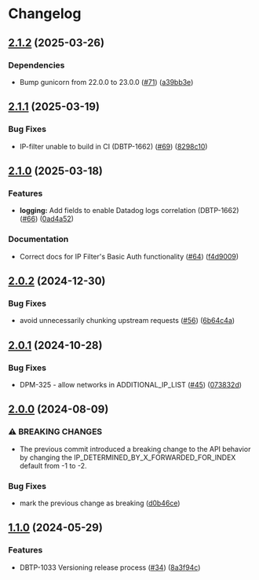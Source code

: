 # Changelog

## [2.1.2](https://github.com/uktrade/ip-filter/compare/2.1.2...2.1.1) (2025-03-26)


### Dependencies

* Bump gunicorn from 22.0.0 to 23.0.0 ([#71](https://github.com/uktrade/ip-filter/issues/71)) ([a39bb3e](https://github.com/uktrade/ip-filter/commit/a39bb3e1fa5a180eb0e02a1b0a089cc65399b366))

## [2.1.1](https://github.com/uktrade/ip-filter/compare/2.1.0...2.1.1) (2025-03-19)


### Bug Fixes

* IP-filter unable to build in CI (DBTP-1662) ([#69](https://github.com/uktrade/ip-filter/issues/69)) ([8298c10](https://github.com/uktrade/ip-filter/commit/8298c1060c272fbbf3277cd296376c7e38eb505c))

## [2.1.0](https://github.com/uktrade/ip-filter/compare/2.0.2...2.1.0) (2025-03-18)


### Features

* **logging:** Add fields to enable Datadog logs correlation (DBTP-1662) ([#66](https://github.com/uktrade/ip-filter/issues/66)) ([0ad4a52](https://github.com/uktrade/ip-filter/commit/0ad4a5200823ee847c960457b72fdfb938b7a2e3))


### Documentation

* Correct docs for IP Filter's Basic Auth functionality ([#64](https://github.com/uktrade/ip-filter/issues/64)) ([f4d9009](https://github.com/uktrade/ip-filter/commit/f4d9009d15a82d756f1f8120d8931121a2d7e972))

## [2.0.2](https://github.com/uktrade/ip-filter/compare/2.0.1...2.0.2) (2024-12-30)


### Bug Fixes

* avoid unnecessarily chunking upstream requests ([#56](https://github.com/uktrade/ip-filter/issues/56)) ([6b64c4a](https://github.com/uktrade/ip-filter/commit/6b64c4a6ad07814daad9e581cc36904d8a283b34))

## [2.0.1](https://github.com/uktrade/ip-filter/compare/2.0.0...2.0.1) (2024-10-28)


### Bug Fixes

* DPM-325 - allow networks in ADDITIONAL_IP_LIST ([#45](https://github.com/uktrade/ip-filter/issues/45)) ([073832d](https://github.com/uktrade/ip-filter/commit/073832d7d2c28ef93fa700622f9d40d4f1b22a74))

## [2.0.0](https://github.com/uktrade/ip-filter/compare/1.1.0...2.0.0) (2024-08-09)


### ⚠ BREAKING CHANGES

* The previous commit introduced a breaking change to the API behavior by changing the IP_DETERMINED_BY_X_FORWARDED_FOR_INDEX default from -1 to -2.

### Bug Fixes

* mark the previous change as breaking ([d0b46ce](https://github.com/uktrade/ip-filter/commit/d0b46cedf9266ee4d8f06b434c950368fff11585))

## [1.1.0](https://github.com/uktrade/ip-filter/compare/1.0.0...1.1.0) (2024-05-29)


### Features

* DBTP-1033 Versioning release process ([#34](https://github.com/uktrade/ip-filter/issues/34)) ([8a3f94c](https://github.com/uktrade/ip-filter/commit/8a3f94c7ce06d260d111eb91d4f7d8fceb958fe3))
